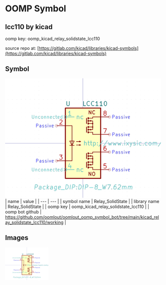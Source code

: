 # OOMP Symbol  
## lcc110  by kicad  
  
oomp key: oomp_kicad_relay_solidstate_lcc110  
  
source repo at: [https://gitlab.com/kicad/libraries/kicad-symbols](https://gitlab.com/kicad/libraries/kicad-symbols)  
## Symbol  
  
[![working.png](working_600.png)](working.png)  
| name | value | 
| --- | --- | 
| symbol name | Relay_SolidState | 
| library name | Relay_SolidState | 
| oomp key | oomp_kicad_relay_solidstate_lcc110 | 
| oomp bot github | https://github.com/oomlout/oomlout_oomp_symbol_bot/tree/main/kicad_relay_solidstate_lcc110/working | 
## Images  
  
[![working.png](working_140.png)](working.png)  
